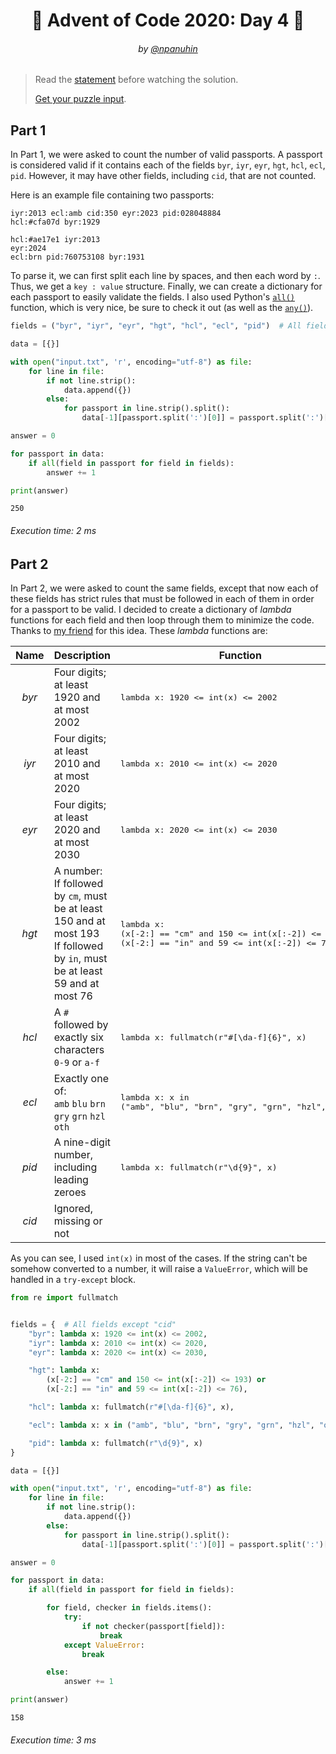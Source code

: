 <h1 align="center">🎄 Advent of Code 2020: Day 4 🎄</h1>
<h6 align="center">by <a href="https://github.com/npanuhin">@npanuhin</a></h6>

> Read the [statement](https://adventofcode.com/2020/day/4 "Visit adventofcode.com/2020/day/4") before watching the solution.
>
> [Get your puzzle input](https://adventofcode.com/2020/day/4/input "Open adventofcode.com/2020/day/4/input").


## Part 1

In Part 1, we were asked to count the number of valid passports. A passport is considered valid if it contains each of the fields `byr`, `iyr`, `eyr`, `hgt`, `hcl`, `ecl`, `pid`. However, it may have other fields, including `cid`, that are not counted.

Here is an example file containing two passports:

```
iyr:2013 ecl:amb cid:350 eyr:2023 pid:028048884
hcl:#cfa07d byr:1929

hcl:#ae17e1 iyr:2013
eyr:2024
ecl:brn pid:760753108 byr:1931
```

To parse it, we can first split each line by spaces, and then each word by `:`. Thus, we get a `key : value` structure. Finally, we can create a dictionary for each passport to easily validate the fields. I also used Python's [`all()`](https://docs.python.org/3/library/functions.html#all)  function, which is very nice, be sure to check it out (as well as the [`any()`](https://docs.python.org/3/library/functions.html#any)).

```python
fields = ("byr", "iyr", "eyr", "hgt", "hcl", "ecl", "pid")  # All fields except "cid"

data = [{}]

with open("input.txt", 'r', encoding="utf-8") as file:
	for line in file:
	    if not line.strip():
	        data.append({})
	    else:
	        for passport in line.strip().split():
	            data[-1][passport.split(':')[0]] = passport.split(':')[1]

answer = 0

for passport in data:
    if all(field in passport for field in fields):
        answer += 1

print(answer)
```
```
250
```
###### Execution time: 2 ms

## Part 2

In Part 2, we were asked to count the same fields, except that now each of these fields has strict rules that must be followed in each of them in order for a passport to be valid. I decided to create a dictionary of *lambda* functions for each field and then loop through them to minimize the code. Thanks to [my friend](https://github.com/MarkTheHopeful) for this idea. These *lambda* functions are:

| Name | Description | Function |
|:----:|-------------|----------|
| *byr*  | Four digits; at least 1920 and at most 2002 | <pre lang="python">lambda x: 1920 <= int(x) <= 2002</pre> |
| *iyr*  | Four digits; at least 2010 and at most 2020 | <pre lang="python">lambda x: 2010 <= int(x) <= 2020</pre> |
| *eyr*  | Four digits; at least 2020 and at most 2030 | <pre lang="python">lambda x: 2020 <= int(x) <= 2030</pre> |
| *hgt*  | A number:<br>If followed by `cm`, must be at least 150 and at most 193<br>If followed by `in`, must be at least 59 and at most 76 | <pre lang="python">lambda x:&#010;(x[-2:] == "cm" and 150 <= int(x[:-2]) <= 193) or&#010;(x[-2:] == "in" and 59 <= int(x[:-2]) <= 76)</pre> |
| *hcl*  | A `#` followed by exactly six characters `0-9` or `a-f`      | <pre lang="python">lambda x: fullmatch(r"#[\da-f]{6}", x)</pre> |
| *ecl*  | Exactly one of:<br>`amb` `blu` `brn` `gry` `grn` `hzl` `oth` | <pre lang="python">lambda x: x in&#010;("amb", "blu", "brn", "gry", "grn", "hzl", "oth")</pre> |
| *pid*  | A nine-digit number, including leading zeroes                | <pre lang="python">lambda x: fullmatch(r"\d{9}", x)</pre> |
| *cid*  | Ignored, missing or not                                      |  |

As you can see, I used `int(x)` in most of the cases. If the string can't be somehow converted to a number, it will raise a `ValueError`, which will be handled in a `try-except` block.

```python
from re import fullmatch


fields = {  # All fields except "cid"
    "byr": lambda x: 1920 <= int(x) <= 2002,
    "iyr": lambda x: 2010 <= int(x) <= 2020,
    "eyr": lambda x: 2020 <= int(x) <= 2030,

    "hgt": lambda x:
        (x[-2:] == "cm" and 150 <= int(x[:-2]) <= 193) or
        (x[-2:] == "in" and 59 <= int(x[:-2]) <= 76),

    "hcl": lambda x: fullmatch(r"#[\da-f]{6}", x),

    "ecl": lambda x: x in ("amb", "blu", "brn", "gry", "grn", "hzl", "oth"),

    "pid": lambda x: fullmatch(r"\d{9}", x)
}

data = [{}]

with open("input.txt", 'r', encoding="utf-8") as file:
    for line in file:
        if not line.strip():
            data.append({})
        else:
            for passport in line.strip().split():
                data[-1][passport.split(':')[0]] = passport.split(':')[1]

answer = 0

for passport in data:
    if all(field in passport for field in fields):

        for field, checker in fields.items():
            try:
                if not checker(passport[field]):
                    break
            except ValueError:
                break

        else:
            answer += 1

print(answer)
```
```
158
```
###### Execution time: 3 ms
